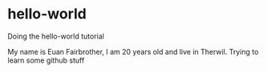 # hello-world
Doing the hello-world tutorial

My name is Euan Fairbrother, I am 20 years old and live in Therwil.
Trying to learn some github stuff
